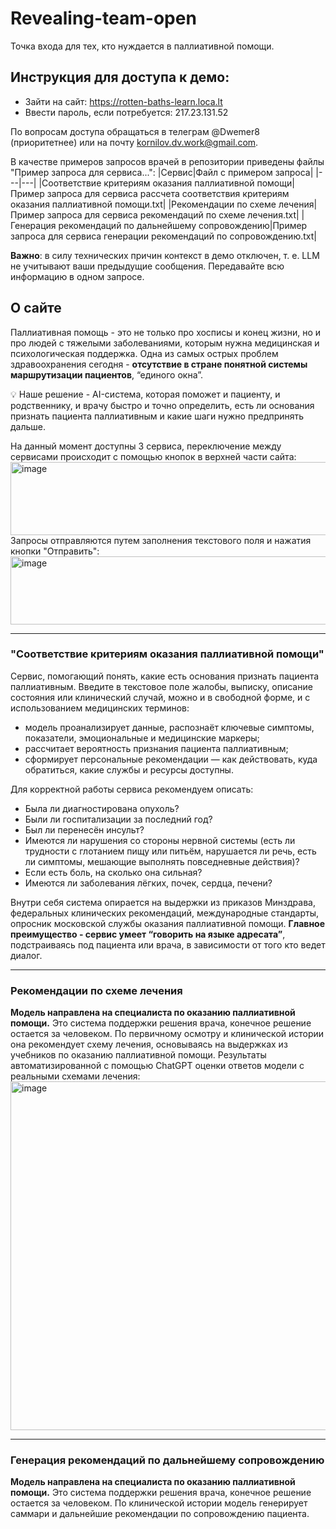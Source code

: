 # Revealing-team-open
Точка входа для тех, кто нуждается в паллиативной помощи.

## Инструкция для доступа к демо:
- Зайти на сайт: https://rotten-baths-learn.loca.lt
- Ввести пароль, если потребуется: 217.23.131.52

По вопросам доступа обращаться в телеграм @Dwemer8 (приоритетнее) или на почту kornilov.dv.work@gmail.com.

В качестве примеров запросов врачей в репозитории приведены файлы "Пример запроса для сервиса...":
|Сервис|Файл с примером запроса|
|---|---|
|Соответствие критериям оказания паллиативной помощи|Пример запроса для сервиса рассчета соответствия критериям оказания паллиативной помощи.txt|
|Рекомендации по схеме лечения|Пример запроса для сервиса рекомендаций по схеме лечения.txt|
|Генерация рекомендаций по дальнейшему сопровождению|Пример запроса для сервиса генерации рекомендаций по сопровождению.txt|

**Важно**: в силу технических причин контекст в демо отключен, т. е. LLM не учитывают ваши предыдущие сообщения. Передавайте всю информацию в одном запросе.

## О сайте
Паллиативная помощь - это не только про хосписы и конец жизни, но и про людей с тяжелыми заболеваниями, которым нужна медицинская и психологическая поддержка. Одна из самых острых проблем здравоохранения сегодня - **отсутствие в стране понятной системы маршрутизации пациентов**, “единого окна”.

💡 Наше решение - AI-система, которая поможет и пациенту, и родственнику, и врачу быстро и точно определить, есть ли основания признать пациента паллиативным и какие шаги нужно предпринять дальше.

На данный момент доступны 3 сервиса, переключение между сервисами происходит с помощью кнопок в верхней части сайта:
<img width="962" height="117" alt="image" src="https://github.com/user-attachments/assets/839c351b-9b78-44b0-aaed-efbc2e47e5d7" />
Запросы отправляются путем заполнения текстового поля и нажатия кнопки "Отправить":
<img width="1136" height="109" alt="image" src="https://github.com/user-attachments/assets/f91b8c4b-fedc-4eb7-bb80-29bebfa5c57e" />

---------------------------------------------------------

### "Соответствие критериям оказания паллиативной помощи"
Cервис, помогающий понять, какие есть основания признать пациента паллиативным. Введите в текстовое поле жалобы, выписку, описание состояния или клинический случай, можно и в свободной форме, и с использованием медицинских терминов:
- модель проанализирует данные, распознаёт ключевые симптомы, показатели, эмоциональные и медицинские маркеры;
- рассчитает вероятность признания пациента паллиативным;
- сформирует персональные рекомендации — как действовать, куда обратиться, какие службы и ресурсы доступны.

Для корректной работы сервиса рекомендуем описать:
  - Была ли диагностирована опухоль? 
  - Были ли госпитализации за последний год?
  - Был ли перенесён инсульт?
  - Имеются ли нарушения со стороны нервной системы (есть ли трудности с глотанием пищу или питьём, нарушается ли речь, есть ли симптомы, мешающие выполнять повседневные действия)?
  - Если есть боль, на сколько она сильная?
  - Имеются ли заболевания лёгких, почек, сердца, печени?

Внутри себя система опирается на выдержки из приказов Минздрава, федеральных клинических рекомендаций, международные стандарты, опросник московской службы оказания паллиативной помощи. **Главное преимущество - сервис умеет “говорить на языке адресата”**, подстраиваясь под пациента или врача, в зависимости от того кто ведет диалог.

---------------------------------------------------------

### Рекомендации по схеме лечения
**Модель направлена на специалиста по оказанию паллиативной помощи.** Это система поддержки решения врача, конечное решение остается за человеком. По первичному осмотру и клинической истории она рекомендует схему лечения, основываясь на выдержках из учебников по оказанию паллиативной помощи. 
Результаты автоматизированной с помощью ChatGPT оценки ответов модели с реальными схемами лечения:
<img width="1280" height="558" alt="image" src="https://github.com/user-attachments/assets/66c12a77-a992-4a33-99e2-9799cfce50b6" />

---------------------------------------------------------

### Генерация рекомендаций по дальнейшему сопровождению
**Модель направлена на специалиста по оказанию паллиативной помощи.** Это система поддержки решения врача, конечное решение остается за человеком. По клинической истории модель генерирует саммари и дальнейшие рекомендации по сопровождению пациента.



  

